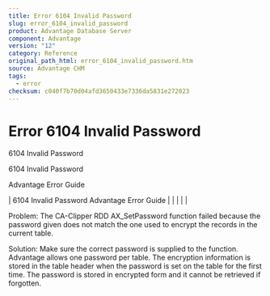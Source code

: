 ```yaml
---
title: Error 6104 Invalid Password
slug: error_6104_invalid_password
product: Advantage Database Server
component: Advantage
version: "12"
category: Reference
original_path_html: error_6104_invalid_password.htm
source: Advantage CHM
tags:
  - error
checksum: c040f7b70d04afd3650433e7336da5831e272023
---
```


# Error 6104 Invalid Password

6104 Invalid Password

6104 Invalid Password

Advantage Error Guide

| 6104 Invalid Password  Advantage Error Guide |  |  |  |  |

Problem: The CA-Clipper RDD AX\_SetPassword function failed because the password given does not match the one used to encrypt the records in the current table.

Solution: Make sure the correct password is supplied to the function. Advantage allows one password per table. The encryption information is stored in the table header when the password is set on the table for the first time. The password is stored in encrypted form and it cannot be retrieved if forgotten.
